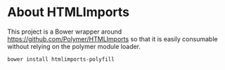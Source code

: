 # About HTMLImports

This project is a Bower wrapper around https://github.com/Polymer/HTMLImports so that it is easily consumable without relying on the polymer module loader.


```
bower install htmlimports-polyfill
```



